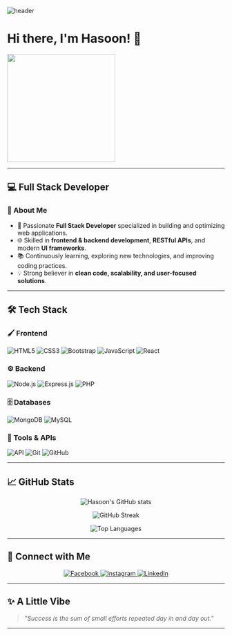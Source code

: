 ![header](https://capsule-render.vercel.app/api?type=waving&color=0:4776E6,100:8E54E9&height=220&section=header&text=Hi%20I'm%20Hasoon%20👋&fontSize=40&fontColor=ffffff&fontAlignY=35&desc=Full%20Stack%20Developer%20|%20React%20·%20Node.js%20·%20MongoDB&descSize=18&descAlignY=55)

# Hi there, I'm Hasoon! 👋

<img src="https://media3.giphy.com/media/v1.Y2lkPTc5MGI3NjExeGw2ZGsydmwyOWxzY25yZ3UzeGJtamFoOWVhdm1yNmJ6a3E0eW96cCZlcD12MV9pbnRlcm5hbF9naWZfYnlfaWQmY3Q9Zw/ASd0Ukj0y3qMM/giphy.gif" width="250" />

---

## 💻 Full Stack Developer

### 🔹 About Me
- 🚀 Passionate **Full Stack Developer** specialized in building and optimizing web applications.  
- 🌐 Skilled in **frontend & backend development**, **RESTful APIs**, and modern **UI frameworks**.  
- 📚 Continuously learning, exploring new technologies, and improving coding practices.  
- 💡 Strong believer in **clean code, scalability, and user-focused solutions**.  

---

## 🛠 Tech Stack

### 🖌️ Frontend
![HTML5](https://img.shields.io/badge/HTML5-E34F26?style=flat-square&logo=html5&logoColor=white)
![CSS3](https://img.shields.io/badge/CSS3-1572B6?style=flat-square&logo=css3&logoColor=white)
![Bootstrap](https://img.shields.io/badge/Bootstrap-7952B3?style=flat-square&logo=bootstrap&logoColor=white)
![JavaScript](https://img.shields.io/badge/JavaScript-F7DF1E?style=flat-square&logo=javascript&logoColor=black)
![React](https://img.shields.io/badge/React-61DAFB?style=flat-square&logo=react&logoColor=black)

### ⚙️ Backend
![Node.js](https://img.shields.io/badge/Node.js-339933?style=flat-square&logo=nodedotjs&logoColor=white)
![Express.js](https://img.shields.io/badge/Express.js-000000?style=flat-square&logo=express&logoColor=white)
![PHP](https://img.shields.io/badge/PHP-777BB4?style=flat-square&logo=php&logoColor=white)

### 🗄️ Databases
![MongoDB](https://img.shields.io/badge/MongoDB-47A248?style=flat-square&logo=mongodb&logoColor=white)
![MySQL](https://img.shields.io/badge/MySQL-4479A1?style=flat-square&logo=mysql&logoColor=white)

### 🔧 Tools & APIs
![API](https://img.shields.io/badge/API-009688?style=flat-square&logo=api&logoColor=white)
![Git](https://img.shields.io/badge/Git-F05032?style=flat-square&logo=git&logoColor=white)
![GitHub](https://img.shields.io/badge/GitHub-181717?style=flat-square&logo=github&logoColor=white)

---

## 📈 GitHub Stats
<p align="center">
  <img src="https://github-readme-stats.vercel.app/api?username=Mohyi-Aldean&show_icons=true&theme=radical" alt="Hasoon's GitHub stats" />
</p>

<p align="center">
  <img src="https://streak-stats.demolab.com?user=Mohyi-Aldean&theme=radical" alt="GitHub Streak" />
</p>

<p align="center">
  <img src="https://github-readme-stats.vercel.app/api/top-langs/?username=Mohyi-Aldean&layout=compact&theme=radical" alt="Top Languages" />
</p>

---

## 🔗 Connect with Me
<p align="center">
  <a href="https://www.facebook.com/MohYiALdea" target="_blank">
    <img src="https://img.shields.io/badge/Facebook-1877F2?style=flat-square&logo=facebook&logoColor=white" alt="Facebook" />
  </a>
  <a href="https://www.instagram.com/mohyi_aldean/" target="_blank">
    <img src="https://img.shields.io/badge/Instagram-E4405F?style=flat-square&logo=instagram&logoColor=white" alt="Instagram" />
  </a>
  <a href="https://www.linkedin.com/in/your-linkedin-profile" target="_blank">
    <img src="https://img.shields.io/badge/LinkedIn-0A66C2?style=flat-square&logo=linkedin&logoColor=white" alt="LinkedIn" />
  </a>
</p>

---

## ✨ A Little Vibe
> *"Success is the sum of small efforts repeated day in and day out."*  

---
